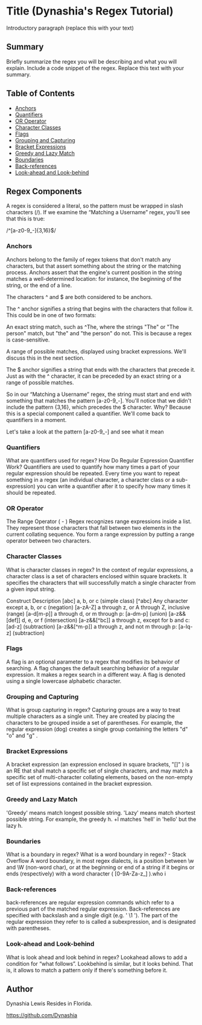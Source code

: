 # Title (Dynashia's Regex Tutorial)

Introductory paragraph (replace this with your text)

## Summary

Briefly summarize the regex you will be describing and what you will explain. Include a code snippet of the regex. Replace this text with your summary.

## Table of Contents

- [Anchors](#anchors)
- [Quantifiers](#quantifiers)
- [OR Operator](#or-operator)
- [Character Classes](#character-classes)
- [Flags](#flags)
- [Grouping and Capturing](#grouping-and-capturing)
- [Bracket Expressions](#bracket-expressions)
- [Greedy and Lazy Match](#greedy-and-lazy-match)
- [Boundaries](#boundaries)
- [Back-references](#back-references)
- [Look-ahead and Look-behind](#look-ahead-and-look-behind)

## Regex Components
A regex is considered a literal, so the pattern must be wrapped in slash characters (/). If we examine the “Matching a Username” regex, you'll see that this is true:

/^[a-z0-9_-]{3,16}$/

### Anchors
Anchors belong to the family of regex tokens that don't match any characters, but that assert something about the string or the matching process. Anchors assert that the engine's current position in the string matches a well-determined location: for instance, the beginning of the string, or the end of a line.

The characters ^ and $ are both considered to be anchors.

The ^ anchor signifies a string that begins with the characters that follow it. This could be in one of two formats:

An exact string match, such as ^The, where the strings "The" or "The person" match, but "the" and "the person" do not. This is because a regex is case-sensitive.

A range of possible matches, displayed using bracket expressions. We'll discuss this in the next section.

The $ anchor signifies a string that ends with the characters that precede it. Just as with the ^ character, it can be preceded by an exact string or a range of possible matches.

So in our “Matching a Username” regex, the string must start and end with something that matches the pattern [a-z0-9_-]. You'll notice that we didn't include the pattern {3,16}, which precedes the $ character. Why? Because this is a special component called a quantifier. We'll come back to quantifiers in a moment.

Let's take a look at the pattern [a-z0-9_-] and see what it mean

### Quantifiers
What are quantifiers used for regex?
How Do Regular Expression Quantifier Work?
Quantifiers are used to quantify how many times a part of your regular expression should be repeated. Every time you want to repeat something in a regex (an individual character, a character class or a sub-expression) you can write a quantifier after it to specify how many times it should be repeated.

### OR Operator
The Range Operator ( - )
Regex recognizes range expressions inside a list. They represent those characters that fall between two elements in the current collating sequence. You form a range expression by putting a range operator between two characters.

### Character Classes
What is character classes in regex?
In the context of regular expressions, a character class is a set of characters enclosed within square brackets. It specifies the characters that will successfully match a single character from a given input string.

Construct	Description
[abc]	a, b, or c (simple class)
[^abc]	Any character except a, b, or c (negation)
[a-zA-Z]	a through z, or A through Z, inclusive (range)
[a-d[m-p]]	a through d, or m through p: [a-dm-p] (union)
[a-z&&[def]]	d, e, or f (intersection)
[a-z&&[^bc]]	a through z, except for b and c: [ad-z] (subtraction)
[a-z&&[^m-p]]	a through z, and not m through p: [a-lq-z] (subtraction)

### Flags
A flag is an optional parameter to a regex that modifies its behavior of searching. A flag changes the default searching behavior of a regular expression. It makes a regex search in a different way. A flag is denoted using a single lowercase alphabetic character.

### Grouping and Capturing
What is group capturing in regex?
Capturing groups are a way to treat multiple characters as a single unit. They are created by placing the characters to be grouped inside a set of parentheses. For example, the regular expression (dog) creates a single group containing the letters "d" "o" and "g" .

### Bracket Expressions
A bracket expression (an expression enclosed in square brackets, "[]" ) is an RE that shall match a specific set of single characters, and may match a specific set of multi-character collating elements, based on the non-empty set of list expressions contained in the bracket expression.

### Greedy and Lazy Match
'Greedy' means match longest possible string. 'Lazy' means match shortest possible string. For example, the greedy h. +l matches 'hell' in 'hello' but the lazy h.

### Boundaries
What is a boundary in regex?
What is a word boundary in regex? - Stack Overflow
A word boundary, in most regex dialects, is a position between \w and \W (non-word char), or at the beginning or end of a string if it begins or ends (respectively) with a word character ( [0-9A-Za-z_] ).who i

### Back-references
back-references are regular expression commands which refer to a previous part of the matched regular expression. Back-references are specified with backslash and a single digit (e.g. ' \1 '). The part of the regular expression they refer to is called a subexpression, and is designated with parentheses.

### Look-ahead and Look-behind
What is look ahead and look behind in regex?
Lookahead allows to add a condition for “what follows”. Lookbehind is similar, but it looks behind. That is, it allows to match a pattern only if there's something before it.

## Author

Dynashia Lewis Resides in Florida.

https://github.com/Dynashia